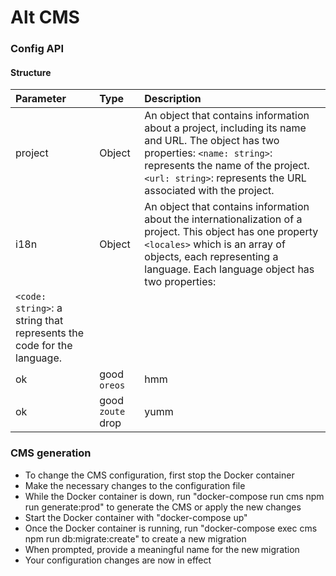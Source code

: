 # Alt CMS

### Config API

#### Structure

| Parameter    | Type              | Description |
|:-------------|:------------------|:------------|
| project      | Object            | An object that contains information about a project, including its name and URL. The object has two properties: `<name: string>`: represents the name of the project. `<url: string>`: represents the URL associated with the project. |
| i18n | Object  | An object that contains information about the internationalization of a project. This object has one property `<locales>` which is an array of objects, each representing a language. Each language object has two properties: | `<name: string>`: represents the name of the language. 
`<code: string>`: a string that represents the code for the language. | |
| ok           | good `oreos`      | hmm         |
| ok           | good `zoute` drop | yumm        |

### CMS generation
- To change the CMS configuration, first stop the Docker container
- Make the necessary changes to the configuration file
- While the Docker container is down, run "docker-compose run cms npm run generate:prod" to generate the CMS or apply the new changes
- Start the Docker container with "docker-compose up"
- Once the Docker container is running, run "docker-compose exec cms npm run db:migrate:create" to create a new migration
- When prompted, provide a meaningful name for the new migration
- Your configuration changes are now in effect
